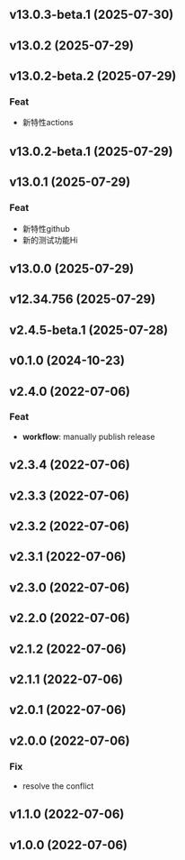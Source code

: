 ## v13.0.3-beta.1 (2025-07-30)

## v13.0.2 (2025-07-29)

## v13.0.2-beta.2 (2025-07-29)

### Feat

- 新特性actions

## v13.0.2-beta.1 (2025-07-29)

## v13.0.1 (2025-07-29)

### Feat

- 新特性github
- 新的测试功能Hi

## v13.0.0 (2025-07-29)

## v12.34.756 (2025-07-29)

## v2.4.5-beta.1 (2025-07-28)

## v0.1.0 (2024-10-23)

## v2.4.0 (2022-07-06)

### Feat

- **workflow**: manually publish release

## v2.3.4 (2022-07-06)

## v2.3.3 (2022-07-06)

## v2.3.2 (2022-07-06)

## v2.3.1 (2022-07-06)

## v2.3.0 (2022-07-06)

## v2.2.0 (2022-07-06)

## v2.1.2 (2022-07-06)

## v2.1.1 (2022-07-06)

## v2.0.1 (2022-07-06)

## v2.0.0 (2022-07-06)

### Fix

- resolve the conflict

## v1.1.0 (2022-07-06)

## v1.0.0 (2022-07-06)

